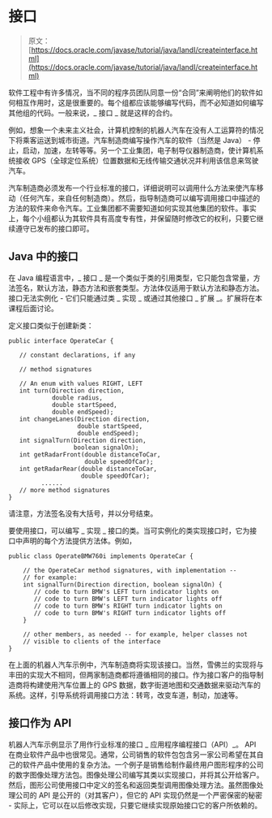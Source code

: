 # 接口

> 原文： [https://docs.oracle.com/javase/tutorial/java/IandI/createinterface.html](https://docs.oracle.com/javase/tutorial/java/IandI/createinterface.html)

软件工程中有许多情况，当不同的程序员团队同意一份“合同”来阐明他们的软件如何相互作用时，这是很重要的。每个组都应该能够编写代码，而不必知道如何编写其他组的代码。一般来说，_ 接口 _ 就是这样的合约。

例如，想象一个未来主义社会，计算机控制的机器人汽车在没有人工运算符的情况下将乘客运送到城市街道。汽车制造商编写操作汽车的软件（当然是 Java） - 停止，启动，加速，左转等等。另一个工业集团，电子制导仪器制造商，使计算机系统接收 GPS（全球定位系统）位置数据和无线传输交通状况并利用该信息来驾驶汽车。

汽车制造商必须发布一个行业标准的接口，详细说明可以调用什么方法来使汽车移动（任何汽车，来自任何制造商）。然后，指导制造商可以编写调用接口中描述的方法的软件来命令汽车。工业集团都不需要知道如何实现其他集团的软件。事实上，每个小组都认为其软件具有高度专有性，并保留随时修改它的权利，只要它继续遵守已发布的接口即可。

## Java 中的接口

在 Java 编程语言中，_ 接口 _ 是一个类似于类的引用类型，它只能包含常量，方法签名，默认方法，静态方法和嵌套类型。方法体仅适用于默认方法和静态方法。接口无法实例化 - 它们只能通过类 _ 实现 _ 或通过其他接口 _ 扩展 _。扩展将在本课程后面讨论。

定义接口类似于创建新类：

```
public interface OperateCar {

   // constant declarations, if any

   // method signatures

   // An enum with values RIGHT, LEFT
   int turn(Direction direction,
            double radius,
            double startSpeed,
            double endSpeed);
   int changeLanes(Direction direction,
                   double startSpeed,
                   double endSpeed);
   int signalTurn(Direction direction,
                  boolean signalOn);
   int getRadarFront(double distanceToCar,
                     double speedOfCar);
   int getRadarRear(double distanceToCar,
                    double speedOfCar);
         ......
   // more method signatures
}

```

请注意，方法签名没有大括号，并以分号结束。

要使用接口，可以编写 _ 实现 _ 接口的类。当可实例化的类实现接口时，它为接口中声明的每个方法提供方法体。例如，

```
public class OperateBMW760i implements OperateCar {

    // the OperateCar method signatures, with implementation --
    // for example:
    int signalTurn(Direction direction, boolean signalOn) {
       // code to turn BMW's LEFT turn indicator lights on
       // code to turn BMW's LEFT turn indicator lights off
       // code to turn BMW's RIGHT turn indicator lights on
       // code to turn BMW's RIGHT turn indicator lights off
    }

    // other members, as needed -- for example, helper classes not 
    // visible to clients of the interface
}

```

在上面的机器人汽车示例中，汽车制造商将实现该接口。当然，雪佛兰的实现将与丰田的实现大不相同，但两家制造商都将遵循相同的接口。作为接口客户的指导制造商将构建使用汽车位置上的 GPS 数据，数字街道地图和交通数据来驱动汽车的系统。这样，引导系统将调用接口方法：转弯，改变车道，制动，加速等。

## 接口作为 API

机器人汽车示例显示了用作行业标准的接口 _ 应用程序编程接口（API）_。 API 在商业软件产品中也很常见。通常，公司销售的软件包包含另一家公司希望在其自己的软件产品中使用的复杂方法。一个例子是销售给制作最终用户图形程序的公司的数字图像处理方法包。图像处理公司编写其类以实现接口，并将其公开给客户。然后，图形公司使用接口中定义的签名和返回类型调用图像处理方法。虽然图像处理公司的 API 是公开的（对其客户），但它的 API 实现仍然是一个严密保密的秘密 - 实际上，它可以在以后修改实现，只要它继续实现原始接口它的客户所依赖的。